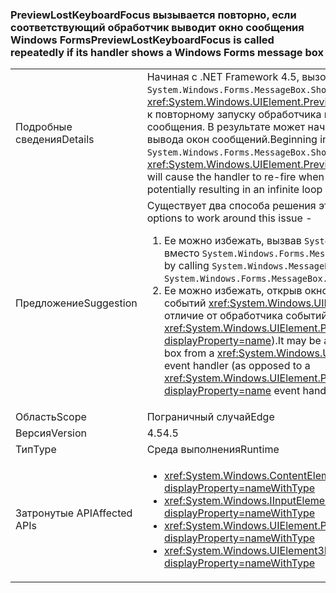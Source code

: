 ### <a name="previewlostkeyboardfocus-is-called-repeatedly-if-its-handler-shows-a-windows-forms-message-box"></a><span data-ttu-id="43e08-101">PreviewLostKeyboardFocus вызывается повторно, если соответствующий обработчик выводит окно сообщения Windows Forms</span><span class="sxs-lookup"><span data-stu-id="43e08-101">PreviewLostKeyboardFocus is called repeatedly if its handler shows a Windows Forms message box</span></span>

|   |   |
|---|---|
|<span data-ttu-id="43e08-102">Подробные сведения</span><span class="sxs-lookup"><span data-stu-id="43e08-102">Details</span></span>|<span data-ttu-id="43e08-103">Начиная с .NET Framework 4.5, вызов <code>System.Windows.Forms.MessageBox.Show</code> из обработчика <xref:System.Windows.UIElement.PreviewLostKeyboardFocus> приведет к повторному запуску обработчика после закрытия окна сообщения. В результате может начаться бесконечный цикл вывода окон сообщений.</span><span class="sxs-lookup"><span data-stu-id="43e08-103">Beginning in the .NET Framework 4.5, calling <code>System.Windows.Forms.MessageBox.Show</code> from a <xref:System.Windows.UIElement.PreviewLostKeyboardFocus> handler will cause the handler to re-fire when the message box is closed, potentially resulting in an infinite loop of message boxes.</span></span>|
|<span data-ttu-id="43e08-104">Предложение</span><span class="sxs-lookup"><span data-stu-id="43e08-104">Suggestion</span></span>|<span data-ttu-id="43e08-105">Существует два способа решения этой проблемы.</span><span class="sxs-lookup"><span data-stu-id="43e08-105">There are two options to work around this issue -</span></span><ol><li><span data-ttu-id="43e08-106">Ее можно избежать, вызвав <code>System.Windows.MessageBox.Show</code> вместо <code>System.Windows.Forms.MessageBox.Show</code>.</span><span class="sxs-lookup"><span data-stu-id="43e08-106">It may be avoided by calling <code>System.Windows.MessageBox.Show</code> instead of <code>System.Windows.Forms.MessageBox.Show</code>.</span></span></li><li><span data-ttu-id="43e08-107">Ее можно избежать, открыв окно сообщения из обработчика событий <xref:System.Windows.UIElement.LostKeyboardFocus> (в отличие от обработчика событий <xref:System.Windows.UIElement.PreviewLostKeyboardFocus?displayProperty=name>).</span><span class="sxs-lookup"><span data-stu-id="43e08-107">It may be avoided by showing the message box from a <xref:System.Windows.UIElement.LostKeyboardFocus> event handler (as opposed to a <xref:System.Windows.UIElement.PreviewLostKeyboardFocus?displayProperty=name> event handler).</span></span></li></ol>|
|<span data-ttu-id="43e08-108">Область</span><span class="sxs-lookup"><span data-stu-id="43e08-108">Scope</span></span>|<span data-ttu-id="43e08-109">Пограничный случай</span><span class="sxs-lookup"><span data-stu-id="43e08-109">Edge</span></span>|
|<span data-ttu-id="43e08-110">Версия</span><span class="sxs-lookup"><span data-stu-id="43e08-110">Version</span></span>|<span data-ttu-id="43e08-111">4.5</span><span class="sxs-lookup"><span data-stu-id="43e08-111">4.5</span></span>|
|<span data-ttu-id="43e08-112">Тип</span><span class="sxs-lookup"><span data-stu-id="43e08-112">Type</span></span>|<span data-ttu-id="43e08-113">Среда выполнения</span><span class="sxs-lookup"><span data-stu-id="43e08-113">Runtime</span></span>|
|<span data-ttu-id="43e08-114">Затронутые API</span><span class="sxs-lookup"><span data-stu-id="43e08-114">Affected APIs</span></span>|<ul><li><xref:System.Windows.ContentElement.PreviewLostKeyboardFocus?displayProperty=nameWithType></li><li><xref:System.Windows.IInputElement.PreviewLostKeyboardFocus?displayProperty=nameWithType></li><li><xref:System.Windows.UIElement.PreviewLostKeyboardFocus?displayProperty=nameWithType></li><li><xref:System.Windows.UIElement3D.PreviewLostKeyboardFocus?displayProperty=nameWithType></li></ul>|

